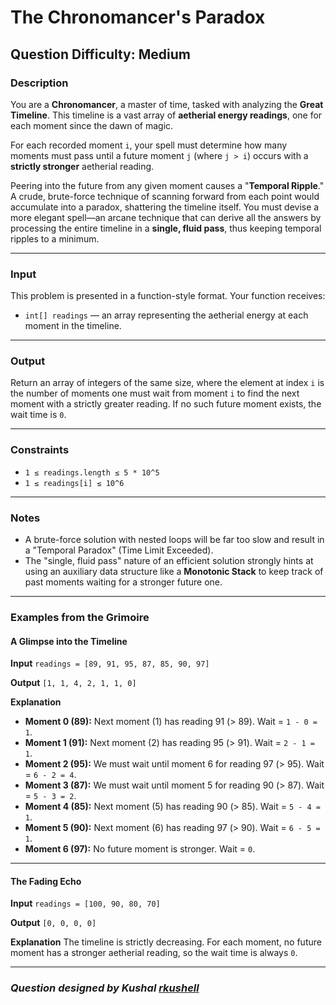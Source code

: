 # The Chronomancer's Paradox
## Question Difficulty: Medium

### Description

You are a **Chronomancer**, a master of time, tasked with analyzing the **Great Timeline**. This timeline is a vast array of **aetherial energy readings**, one for each moment since the dawn of magic.

For each recorded moment `i`, your spell must determine how many moments must pass until a future moment `j` (where `j > i`) occurs with a **strictly stronger** aetherial reading.

Peering into the future from any given moment causes a "**Temporal Ripple**." A crude, brute-force technique of scanning forward from each point would accumulate into a paradox, shattering the timeline itself. You must devise a more elegant spell—an arcane technique that can derive all the answers by processing the entire timeline in a **single, fluid pass**, thus keeping temporal ripples to a minimum.

---

### Input

This problem is presented in a function-style format. Your function receives:

- `int[] readings` — an array representing the aetherial energy at each moment in the timeline.

---

### Output

Return an array of integers of the same size, where the element at index `i` is the number of moments one must wait from moment `i` to find the next moment with a strictly greater reading. If no such future moment exists, the wait time is `0`.

---

### Constraints

- `1 ≤ readings.length ≤ 5 * 10^5`
- `1 ≤ readings[i] ≤ 10^6`

---

### Notes

- A brute-force solution with nested loops will be far too slow and result in a "Temporal Paradox" (Time Limit Exceeded).
- The "single, fluid pass" nature of an efficient solution strongly hints at using an auxiliary data structure like a **Monotonic Stack** to keep track of past moments waiting for a stronger future one.

---

### Examples from the Grimoire

#### A Glimpse into the Timeline
**Input**
`readings = [89, 91, 95, 87, 85, 90, 97]`

**Output**
`[1, 1, 4, 2, 1, 1, 0]`

**Explanation**
-   **Moment 0 (89):** Next moment (1) has reading 91 (> 89). Wait = `1 - 0 = 1`.
-   **Moment 1 (91):** Next moment (2) has reading 95 (> 91). Wait = `2 - 1 = 1`.
-   **Moment 2 (95):** We must wait until moment 6 for reading 97 (> 95). Wait = `6 - 2 = 4`.
-   **Moment 3 (87):** We must wait until moment 5 for reading 90 (> 87). Wait = `5 - 3 = 2`.
-   **Moment 4 (85):** Next moment (5) has reading 90 (> 85). Wait = `5 - 4 = 1`.
-   **Moment 5 (90):** Next moment (6) has reading 97 (> 90). Wait = `6 - 5 = 1`.
-   **Moment 6 (97):** No future moment is stronger. Wait = `0`.

---

#### The Fading Echo
**Input**
`readings = [100, 90, 80, 70]`

**Output**
`[0, 0, 0, 0]`

**Explanation**
The timeline is strictly decreasing. For each moment, no future moment has a stronger aetherial reading, so the wait time is always `0`.

---

### *Question designed by Kushal [rkushell](https://github.com/rkushell)*